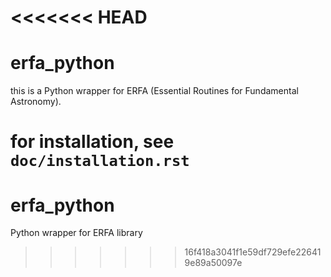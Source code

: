 <<<<<<< HEAD
===========
erfa_python
===========

this is a Python wrapper for ERFA (Essential Routines for 
Fundamental Astronomy).

for installation, see ``doc/installation.rst``
=======
erfa_python
===========

Python wrapper for ERFA library
>>>>>>> 16f418a3041f1e59df729efe226419e89a50097e
